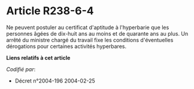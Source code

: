 # Article R238-6-4

Ne peuvent postuler au certificat d'aptitude à l'hyperbarie que les personnes âgées de dix-huit ans au moins et de quarante
ans au plus. Un arrêté du ministre chargé du travail fixe les conditions d'éventuelles dérogations pour certaines activités
hyperbares.

**Liens relatifs à cet article**

_Codifié par_:

  - Décret n°2004-196 2004-02-25
